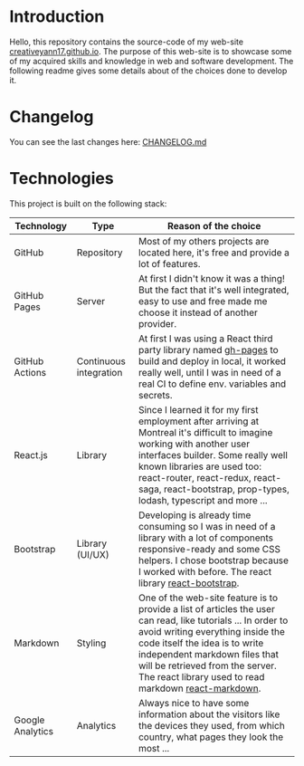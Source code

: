 # Introduction

Hello, this repository contains the source-code of my web-site [creativeyann17.github.io](https://creativeyann17.github.io/). The purpose of this web-site is to showcase some of my acquired skills and knowledge in web and software development. The following readme gives some details about of the choices done to develop it.

# Changelog

You can see the last changes here: [CHANGELOG.md](https://github.com/creativeyann17/creativeyann17.github.io/blob/main/CHANGELOG.md)

# Technologies

This project is built on the following stack:

| Technology       | Type                   | Reason of the choice                                                                                                                                                                                                                                                                                                                                         |
| ---------------- | ---------------------- | ------------------------------------------------------------------------------------------------------------------------------------------------------------------------------------------------------------------------------------------------------------------------------------------------------------------------------------------------------------ |
| GitHub           | Repository             | Most of my others projects are located here, it's free and provide a lot of features.                                                                                                                                                                                                                                                                        |
| GitHub Pages     | Server                 | At first I didn't know it was a thing! But the fact that it's well integrated, easy to use and free made me choose it instead of another provider.                                                                                                                                                                                                           |
| GitHub Actions   | Continuous integration | At first I was using a React third party library named [gh-pages](https://github.com/tschaub/gh-pages) to build and deploy in local, it worked really well, until I was in need of a real CI to define env. variables and secrets.                                                                                                                           |
| React.js         | Library                | Since I learned it for my first employment after arriving at Montreal it's difficult to imagine working with another user interfaces builder. Some really well known libraries are used too: react-router, react-redux, react-saga, react-bootstrap, prop-types, lodash, typescript and more ...                                                             |
| Bootstrap        | Library (UI/UX)        | Developing is already time consuming so I was in need of a library with a lot of components responsive-ready and some CSS helpers. I chose bootstrap because I worked with before. The react library [react-bootstrap](https://react-bootstrap.netlify.app/).                                                                                                |
| Markdown         | Styling                | One of the web-site feature is to provide a list of articles the user can read, like tutorials ... In order to avoid writing everything inside the code itself the idea is to write independent markdown files that will be retrieved from the server. The react library used to read markdown [react-markdown](https://github.com/remarkjs/react-markdown). |
| Google Analytics | Analytics              | Always nice to have some information about the visitors like the devices they used, from which country, what pages they look the most ...                                                                                                                                                                                                                    |
